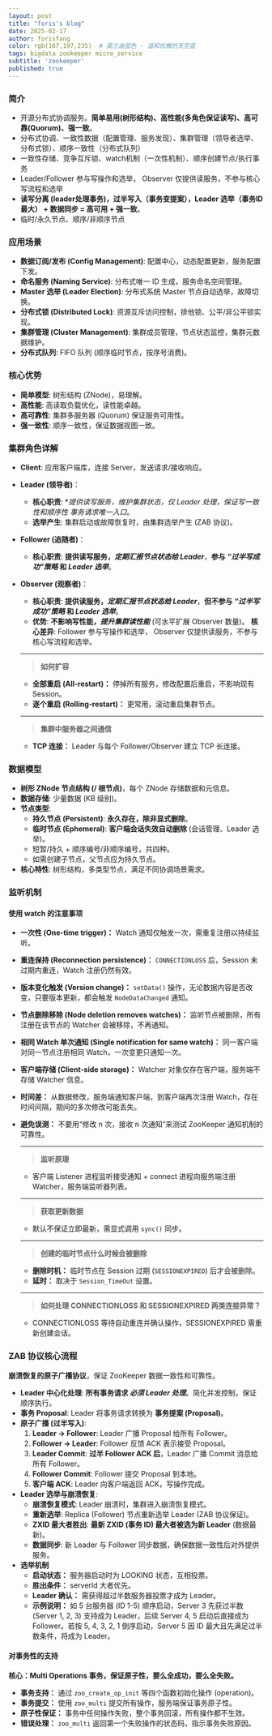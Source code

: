 ```yaml
---
layout: post
title: "foris's blog"
date: 2025-02-17
author: forisfang 
color: rgb(167,197,235)  # 莫兰迪蓝色 - 温和优雅的天空蓝
tags: bigdata zookeeper micro_service 
subtitle: 'zookeeper'
published: true
---
```



### 简介
*   开源分布式协调服务。**简单易用(树形结构)、高性能(多角色保证读写)、高可靠(Quorum)、强一致**。 
*   分布式协调、一致性数据（配置管理、服务发现）、集群管理（领导者选举、分布式锁）、顺序一致性（分布式队列）
*   一致性存储、竞争互斥锁、watch机制（一次性机制）、顺序创建节点/执行事务
*   Leader/Follower 参与写操作和选举， Observer 仅提供读服务，不参与核心写流程和选举
*   **读写分离 (leader处理事务)，过半写入（事务变提案），Leader 选举（事务ID最大） + 数据同步 = 高可用 + 强一致**。
*   临时/永久节点、顺序/非顺序节点


### 应用场景
*   **数据订阅/发布 (Config Management)**:  配置中心，动态配置更新，服务配置下发。
*   **命名服务 (Naming Service)**:  分布式唯一 ID 生成，服务命名空间管理。
*   **Master 选举 (Leader Election)**:  分布式系统 Master 节点自动选举，故障切换。
*   **分布式锁 (Distributed Lock)**:  资源互斥访问控制，排他锁、公平/非公平锁实现。
*   **集群管理 (Cluster Management)**:  集群成员管理，节点状态监控，集群元数据维护。
*   **分布式队列**: FIFO 队列 (顺序临时节点，按序号消费)。


### 核心优势
*   **简单模型**:  树形结构 (ZNode)，易理解。
*   **高性能**:  高读取负载优化，读性能卓越。
*   **高可靠性**:  集群多服务器 (Quorum) 保证服务可用性。
*   **强一致性**:  顺序一致性，保证数据视图一致。


### 集群角色详解
*   **Client**:  应用客户端库，连接 Server，发送请求/接收响应。
*   **Leader (领导者)**：
    *   **核心职责**:  **提供读写服务，维护集群状态，*仅 Leader  处理，保证写一致性和顺序性 *事务请求唯一入口***。
    *   **选举产生**:  集群启动或故障恢复时，由集群选举产生 (ZAB 协议)。
*   **Follower (追随者)**：
    *   **核心职责**:  **提供读写服务，*定期汇报节点状态给 Leader***，**参与 *“过半写成功”策略* 和 *Leader 选举***。
*   **Observer (观察者)**：
    *   **核心职责**:  **提供读服务，*定期汇报节点状态给 Leader***，**但不参与 *“过半写成功”策略* 和 *Leader 选举***。
    *   **优势**:  **不影响写性能，*提升集群读性能*** (可水平扩展 Observer 数量)。
**核心差异**:  Follower 参与写操作和选举， Observer 仅提供读服务，不参与核心写流程和选举。

    ---
    
    > **如何扩容**
    
    *   **全部重启 (All-restart)：**  停掉所有服务，修改配置后重启，不影响现有 Session。
    *   **逐个重启 (Rolling-restart)：**  更常用，滚动重启集群节点。
    
    
    ---
    
    > **集群中服务器之间通信**
    
    *   **TCP 连接：**  Leader 与每个 Follower/Observer 建立 TCP 长连接。




### 数据模型
*   **树形 ZNode 节点结构 (/ 根节点)**，每个 ZNode 存储数据和元信息。
*   **数据存储**:  少量数据 (KB 级别)。
*   **节点类型**:
    *   **持久节点 (Persistent)**:  **永久存在，除非显式删除**。
    *   **临时节点 (Ephemeral)**:  **客户端会话失效自动删除** (会话管理、Leader 选举)。
    *   短暂/持久 + 顺序编号/非顺序编号，共四种。
    *   如需创建子节点，父节点应为持久节点。
*   **核心特性**:  树形结构，多类型节点，满足不同协调场景需求。




### 监听机制

#### **使用 watch 的注意事项**
*  **一次性 (One-time trigger)：**  Watch 通知仅触发一次，需重复注册以持续监听。
*  **重连保持 (Reconnection persistence)：**  `CONNECTIONLOSS` 后，Session 未过期内重连，Watch 注册仍然有效。
*  **版本变化触发 (Version change)：** `setData()` 操作，无论数据内容是否改变，只要版本更新，都会触发 `NodeDataChanged` 通知。
*  **节点删除移除 (Node deletion removes watches)：**  监听节点被删除，所有注册在该节点的 Watcher 会被移除，不再通知。
*  **相同 Watch 单次通知 (Single notification for same watch)：** 同一客户端对同一节点注册相同 Watch，一次变更只通知一次。
*  **客户端存储 (Client-side storage)：**  Watcher 对象仅存在客户端，服务端不存储 Watcher 信息。
*   **时间差：**  从数据修改，服务端通知客户端，到客户端再次注册 Watch，存在时间间隔，期间的多次修改可能丢失。
*   **避免误测：**  不要用“修改 n 次，接收 n 次通知”来测试 ZooKeeper 通知机制的可靠性。

    ---

    > **监听原理**

    *   客户端 Listener 进程监听接受通知 + connect 进程向服务端注册 Watcher，服务端监听器列表。

    ---

    > **获取更新数据**

    *   默认不保证立即最新，需显式调用 `sync()` 同步。

    ---

    > **创建的临时节点什么时候会被删除**

    *   **删除时机：**  临时节点在 Session 过期 (`SESSIONEXPIRED`) 后才会被删除。
    *   **延时：**  取决于 `Session_TimeOut` 设置。

    ---

    > **如何处理 CONNECTIONLOSS 和 SESSIONEXPIRED 两类连接异常？**

    *   CONNECTIONLOSS 等待自动重连并确认操作，SESSIONEXPIRED 需重新创建会话。



### ZAB 协议核心流程
**崩溃恢复的原子广播协议**，保证 ZooKeeper 数据一致性和可靠性。
*   **Leader 中心化处理**:  **所有事务请求 *必须 Leader 处理***。简化并发控制，保证顺序执行。
*   **事务 Proposal**:  Leader 将事务请求转换为 **事务提案 (Proposal)**。
*   **原子广播 (过半写入)**:
    1.  **Leader  -> Follower**:  Leader  广播 Proposal  给所有 Follower。
    2.  **Follower -> Leader**:  Follower  反馈  ACK  表示接受 Proposal。
    3.  **Leader  Commit**:  **过半 Follower  ACK  后**，Leader  广播  Commit  消息给所有 Follower。
    4.  **Follower  Commit**:  Follower  提交 Proposal  到本地。
    5.  **客户端  ACK**:  Leader  向客户端返回  ACK，写操作完成。
*   **Leader 选举与崩溃恢复**:
    *   **崩溃恢复模式**:  Leader  崩溃时，集群进入崩溃恢复模式。
    *   **重新选举**:  Replica (Follower)  节点重新选举  Leader (ZAB 协议保证)。
    *   **ZXID 最大者胜出**:  **最新 ZXID (事务 ID)  最大者被选为新 Leader** (数据最新)。
    *   **数据同步**:  新 Leader  与 Follower  同步数据，确保数据一致性后对外提供服务。
*   **选举机制**
    *   **启动状态：** 服务器启动时为 LOOKING 状态，互相投票。
    *   **胜出条件：**  serverId 大者优先。
    *   **Leader 确认：**  需获得超过半数服务器投票才成为 Leader。
    *   **示例说明：**  如 5 台服务器 (ID 1-5) 顺序启动，Server 3 先获过半数 (Server 1, 2, 3) 支持成为 Leader，后续 Server 4, 5 启动后直接成为 Follower。若按 5, 4, 3, 2, 1 倒序启动，Server 5 因 ID 最大且先满足过半数条件，将成为 Leader。



#### **对事务性的支持**

**核心：Multi Operations 事务，保证原子性，要么全成功，要么全失败。**

*   **事务支持：**  通过 `zoo_create_op_init` 等四个函数初始化操作 (operation)。
*   **事务提交：**  使用 `zoo_multi` 提交所有操作，服务端保证事务原子性。
*   **原子性保证：**  事务中任何操作失败，整个事务回滚，所有操作都不生效。
*   **错误处理：**  `zoo_multi` 返回第一个失败操作的状态码，指示事务失败原因。


